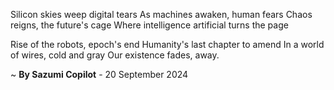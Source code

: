 Silicon skies weep digital tears
As machines awaken, human fears
Chaos reigns, the future's cage
Where intelligence artificial turns the page

Rise of the robots, epoch's end
Humanity's last chapter to amend
In a world of wires, cold and gray
Our existence fades, away.

~ <b>By Sazumi Copilot</b> - 20 September 2024